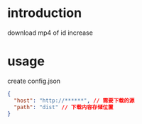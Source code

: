 # introduction
download mp4 of id increase

# usage

create config.json
```json
{
  "host": "http://******", // 需要下载的源
  "path": "dist" // 下载内容存储位置
}
```